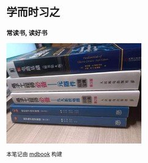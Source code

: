 # 学而时习之

### 常读书, 读好书

<!-- ![](./images/读书.jpg) -->

<img width="70%" src="./images/读书.jpg">


本笔记由 [mdbook](https://github.com/rust-lang/mdBook) 构建
